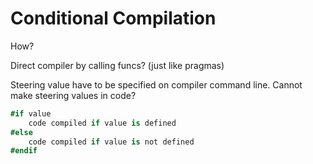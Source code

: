 # Conditional Compilation

How?

Direct compiler by calling funcs? (just like pragmas)

Steering value have to be specified on compiler command line.
Cannot make steering values in code?

```C#
#if value
    code compiled if value is defined
#else
    code compiled if value is not defined
#endif
```
